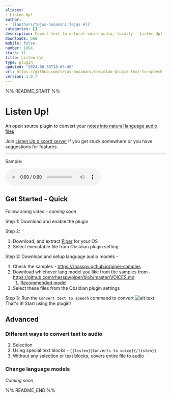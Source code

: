 ```yaml
---
aliases:
- Listen Up!
author:
- '[[authors/tejas-hosamani|Tejas H]]'
categories: []
description: Covert text to natural voice audio, locally - Listen Up!
downloads: 668
mobile: false
number: 1854
stars: 11
title: Listen Up!
type: plugin
updated: '2024-08-30T18:05:48'
url: https://github.com/tejas-hosamani/obsidian-plugin-text-to-speech
version: 1.0.7
---
```


%% README_START %%

# Listen Up!
An open source plugin to convert your [notes into natural language audio files](https://github.com/tejas-hosamani/obsidian-plugin-text-to-speech)

Join [Listen Up discord server](https://discord.gg/DaGymVk3jx) if you get stuck somewhere or you have suggestions for features.

---

Sample: <br > 

<audio controls>
  <source src="./sample/sample.wav" type="audio/wav">
  Your browser does not support the audio tag. Try <a href="/sample/sample.wav">Sample audio</a>
</audio>

## Get Started - Quick

Follow along video - *coming soon*

Step 1:
Download and enable the plugin

Step 2:
1. Download, and extract [Piper](https://github.com/rhasspy/piper/releases) for your OS 
2. Select executable file from Obsidian plugin setting

Step 3:
Download and setup language audio models - 
1. Check the samples - https://rhasspy.github.io/piper-samples
2. Download whichever lang model you like from the samples from - https://github.com/rhasspy/piper/blob/master/VOICES.md
   1. [Recommended model](https://github.com/rhasspy/piper/blob/master/VOICES.md#:~:text=%5D%20%5Bconfig%5D-,danny,-low%20%2D%20%5Bmodel)
3. Select these files from the Obsidian plugin settings

Step 3:
Run the `Convert text to speech` command to convert
![alt text](https://raw.githubusercontent.com/tejas-hosamani/obsidian-plugin-text-to-speech/HEAD/sample/image.png)
That's it! Start using the plugin!


## Advanced

### Different ways to convert text to audio
1. Selection
2. Using special text blocks - `{{listen}}Converts to voice{{/listen}}`
3. Without any selection or text blocks, covers entire file to audio




### Change language models
*Coming soon*


%% README_END %%